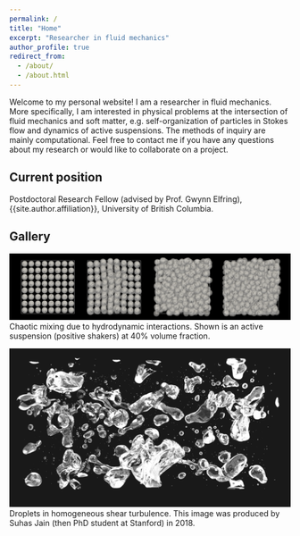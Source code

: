 ```yaml
---
permalink: /
title: "Home"
excerpt: "Researcher in fluid mechanics"
author_profile: true
redirect_from:
  - /about/
  - /about.html
---
```


Welcome to my personal website!
I am a researcher in fluid mechanics.
More specifically, I am interested in physical problems
at the intersection of fluid mechanics and soft matter,
e.g. self-organization of particles in Stokes flow and dynamics of active suspensions.
The methods of inquiry are mainly computational.
Feel free to contact me if you have any questions about my research
or would like to collaborate on a project.

## Current position

Postdoctoral Research Fellow
(advised by Prof. Gwynn Elfring),
{{site.author.affiliation}}, University of British Columbia.

## Gallery

![squirmers](images/phi40-lattice-rand-ori.png "Squirmers")
Chaotic mixing due to hydrodynamic interactions.
Shown is an active suspension (positive shakers) at 40% volume fraction.

![droplets](images/cover_pic.png "Droplets")
Droplets in homogeneous shear turbulence.
This image was produced by Suhas Jain (then PhD student at Stanford) in 2018.
